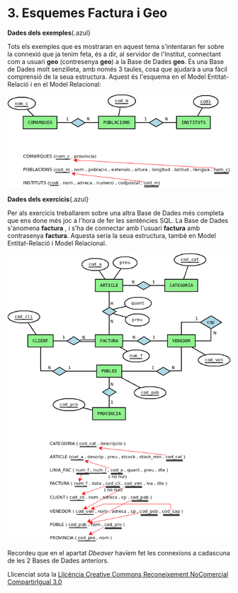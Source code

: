 # 3. Esquemes Factura i Geo

**Dades dels exemples**{.azul}

Tots els exemples que es mostraran en aquest tema s'intentaran fer sobre la
connexió que ja tenim feta, és a dir, al servidor de l'Institut, connectant
com a usuari **geo** (contresenya **geo**) a la Base de Dades **geo**. És una
Base de Dades molt senzilleta, amb només 3 taules, cosa que ajudarà a una
fàcil comprensió de la seua estructura. Aquest és l'esquema en el Model
Entitat-Relació i en el Model Relacional:

![](geo.png)

**Dades dels  exercicis**{.azul}

Per als exercicis treballarem sobre una altra Base de Dades més completa que
ens done més joc a l'hora de fer les sentències SQL. La Base de Dades
s'anomena **factura** , i s'ha de connectar amb l'usuari **factura** amb
contrasenya **factura**. Aquesta seria la seua estructura, també en Model
Entitat-Relació i Model Relacional.

![](factura.png)

Recordeu que en el apartat _Dbeaver_ havíem fet les connexions a cadascuna de les 2 Bases
de Dades anteriors.



Llicenciat sota la  [Llicència Creative Commons Reconeixement NoComercial
CompartirIgual 3.0](http://creativecommons.org/licenses/by-nc-sa/3.0/)

